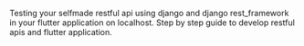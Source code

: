 Testing your selfmade restful api using django and django rest_framework in your flutter application on localhost.
Step by step guide to develop restful apis and flutter application.
